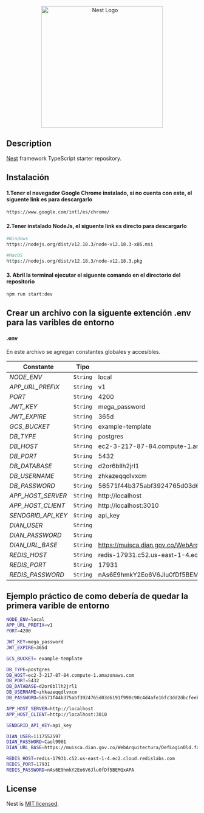 <p align="center">
  <a href="http://nestjs.com/" target="blank"><img src="https://nestjs.com/img/logo_text.svg" width="320" alt="Nest Logo" /></a>
</p>

## Description

[Nest](https://github.com/nestjs/nest) framework TypeScript starter repository.

## Instalación

#### 1.Tener el navegador Google Chrome instalado, si no cuenta con este, el siguente link es para descargarlo
```bash
https://www.google.com/intl/es/chrome/
```
#### 2.Tener instalado NodeJs, el siguente link es directo para descargarlo
```bash
#Windows
https://nodejs.org/dist/v12.18.3/node-v12.18.3-x86.msi

#MacOS
https://nodejs.org/dist/v12.18.3/node-v12.18.3.pkg
```
#### 3. Abril la terminal ejecutar el siguente comando en el directorio del repositorio

```bash
npm run start:dev
```
## Crear un archivo con la siguente extención .env para las varibles de entorno
#### .env

En este archivo se agregan constantes globales y accesibles.

| Constante                | Tipo    | Valor     
| ------------------------ | --------|  ---------------------------------------------------------------------------------------
| *NODE_ENV*	 	       | `String`  | local
| *APP_URL_PREFIX*	 	 | `String`  | v1
| *PORT*	 	           | `String`  | 4200
| *JWT_KEY*	 	         | `String`  | mega_password
| *JWT_EXPIRE*	 	     | `String`  | 365d
| *GCS_BUCKET*	 	     | `String`  | example-template
| *DB_TYPE*	 	         | `String`  | postgres
| *DB_HOST*	 	         | `String`  | ec2-3-217-87-84.compute-1.amazonaws.com
| *DB_PORT*	 	         | `String`  | 5432
| *DB_DATABASE*	 	     | `String`  | d2or6bllh2jrl1
| *DB_USERNAME*	 	     | `String`  | zhkazeqqdlvxcm
| *DB_PASSWORD*	 	     | `String`  | 56571f44b375abf3924765d03d6191f990c90c4d4afe16fc3dd2dbcfeeb0c2f1
| *APP_HOST_SERVER*	 	 | `String`  | http://localhost
| *APP_HOST_CLIENT*    | `String`  | http://localhost:3010
| *SENDGRID_API_KEY*   | `String`  | api_key
| *DIAN_USER*          | `String`  | 
| *DIAN_PASSWORD*      | `String`  | 
| *DIAN_URL_BASE*      | `String`  | https://muisca.dian.gov.co/WebArquitectura/DefLoginOld.faces
| *REDIS_HOST*         | `String`  | redis-17931.c52.us-east-1-4.ec2.cloud.redislabs.com
| *REDIS_PORT*         | `String`  | 17931
| *REDIS_PASSWORD*     | `String`  | nAs6E9hmkY2Eo6V6Jlu0fDf5BEMQxAPA

## Ejemplo práctico de como debería de quedar la primera varible de entorno

```bash
NODE_ENV=local
APP_URL_PREFIX=v1
PORT=4200

JWT_KEY=mega_password
JWT_EXPIRE=365d

GCS_BUCKET= example-template

DB_TYPE=postgres
DB_HOST=ec2-3-217-87-84.compute-1.amazonaws.com
DB_PORT=5432
DB_DATABASE=d2or6bllh2jrl1
DB_USERNAME=zhkazeqqdlvxcm
DB_PASSWORD=56571f44b375abf3924765d03d6191f990c90c4d4afe16fc3dd2dbcfeeb0c2f1

APP_HOST_SERVER=http://localhost
APP_HOST_CLIENT=http://localhost:3010

SENDGRID_API_KEY=api_key

DIAN_USER=1117552597
DIAN_PASSWORD=Caol9901
DIAN_URL_BASE=https://muisca.dian.gov.co/WebArquitectura/DefLoginOld.faces

REDIS_HOST=redis-17931.c52.us-east-1-4.ec2.cloud.redislabs.com
REDIS_PORT=17931
REDIS_PASSWORD=nAs6E9hmkY2Eo6V6Jlu0fDf5BEMQxAPA
```

## License

  Nest is [MIT licensed](LICENSE).
